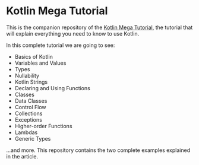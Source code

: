 # Kotlin Mega Tutorial

This is the companion repository of the [Kotlin Mega Tutorial](https://superkotlin.com/kotlin-mega-tutorial/), the tutorial that will explain everything you need to know to use Kotlin.

In this complete tutorial we are going to see:

- Basics of Kotlin
- Variables and Values
- Types
- Nullability
- Kotlin Strings
- Declaring and Using Functions
- Classes
- Data Classes
- Control Flow
- Collections
- Exceptions
- Higher-order Functions
- Lambdas
- Generic Types

...and more. This repository contains the two complete examples explained in the article.